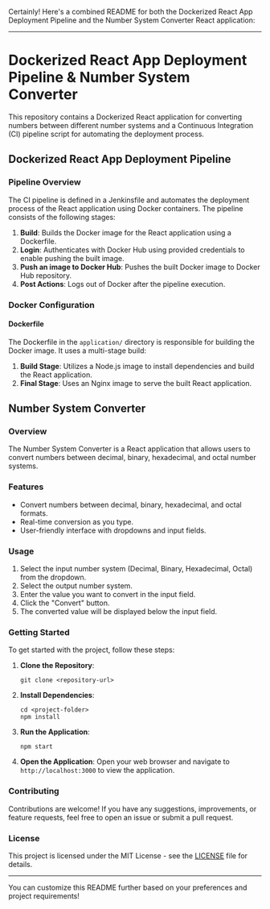 Certainly! Here's a combined README for both the Dockerized React App Deployment Pipeline and the Number System Converter React application:

---

# Dockerized React App Deployment Pipeline & Number System Converter

This repository contains a Dockerized React application for converting numbers between different number systems and a Continuous Integration (CI) pipeline script for automating the deployment process.

## Dockerized React App Deployment Pipeline

### Pipeline Overview

The CI pipeline is defined in a Jenkinsfile and automates the deployment process of the React application using Docker containers. The pipeline consists of the following stages:

1. **Build**: Builds the Docker image for the React application using a Dockerfile.
2. **Login**: Authenticates with Docker Hub using provided credentials to enable pushing the built image.
3. **Push an image to Docker Hub**: Pushes the built Docker image to Docker Hub repository.
4. **Post Actions**: Logs out of Docker after the pipeline execution.

### Docker Configuration

#### Dockerfile

The Dockerfile in the `application/` directory is responsible for building the Docker image. It uses a multi-stage build:

1. **Build Stage**: Utilizes a Node.js image to install dependencies and build the React application.
2. **Final Stage**: Uses an Nginx image to serve the built React application.

## Number System Converter

### Overview

The Number System Converter is a React application that allows users to convert numbers between decimal, binary, hexadecimal, and octal number systems.

### Features

- Convert numbers between decimal, binary, hexadecimal, and octal formats.
- Real-time conversion as you type.
- User-friendly interface with dropdowns and input fields.

### Usage

1. Select the input number system (Decimal, Binary, Hexadecimal, Octal) from the dropdown.
2. Select the output number system.
3. Enter the value you want to convert in the input field.
4. Click the "Convert" button.
5. The converted value will be displayed below the input field.

### Getting Started

To get started with the project, follow these steps:

1. **Clone the Repository**: 
   ```
   git clone <repository-url>
   ```

2. **Install Dependencies**:
   ```
   cd <project-folder>
   npm install
   ```

3. **Run the Application**:
   ```
   npm start
   ```

4. **Open the Application**:
   Open your web browser and navigate to `http://localhost:3000` to view the application.

### Contributing

Contributions are welcome! If you have any suggestions, improvements, or feature requests, feel free to open an issue or submit a pull request.

### License

This project is licensed under the MIT License - see the [LICENSE](LICENSE) file for details.

---

You can customize this README further based on your preferences and project requirements!